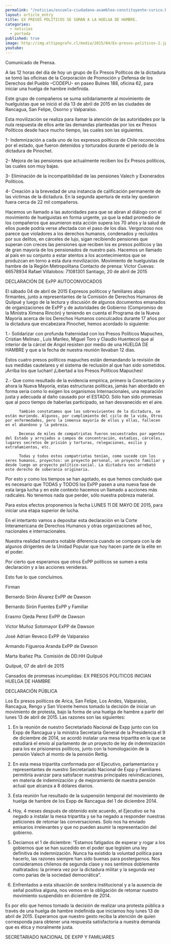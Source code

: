 ```yaml
---
permalink: "/noticias/escuela-ciudadana-asamblea-constituyente-curico.html"
layout: article_entry
title: EX PRESOS POLÍTICOS SE SUMAN A LA HUELGA DE HAMBRE.
categories: 
  - noticias
  - portada
published: true
image: http://img.eltipografo.cl/media/2015/04/Ex-presos-politicos-2.jpg
youtube: 
---
```

Comunicado de Prensa.

A las 12 horas del día de hoy un grupo de Ex Presos Políticos de la dictadura se tomó las oficinas de la Corporación de Promoción y Defensa de los Derechos del Pueblo –CODEPU- en paseo Bulnes 188, oficina 62, para iniciar una huelga de hambre indefinida.

Este grupo de compañeros se suma solidariamente al movimiento de huelguistas que se inició el día 13 de abril de 2015 en las ciudades de Rancagua, San Felipe, Osorno y Valparaíso.

Esta movilización se realiza  para llamar la atención de las autoridades por la nula respuesta de ellos ante las demandas planteadas por los ex Presos Políticos desde hace mucho tiempo, las cuales son las siguientes.

1-    Indemnización a cada uno de los expresos políticos de Chile reconocidos por el estado, que fueron detenidos y torturados durante el periodo de la dictadura de Pinochet.

2-    Mejora de las pensiones que actualmente reciben los  Ex Presos políticos, las cuales son muy bajas.

3-    Eliminación de la incompatibilidad de las pensiones Valech y Exonerados Políticos.

4-    Creación a la brevedad de una instancia de calificación permanente de las víctimas de la dictadura. En la segunda apertura de esta ley quedaron fuera cerca de 22 mil compañeros.

Hacemos un llamado a las autoridades para que se abran al diálogo con el movimiento de huelguistas en forma urgente, ya que la edad promedio de los compañeros que asumieron esta acción supera los  70 años y la salud de ellos puede podría verse afectada con el paso de los días.
Vergonzoso nos parece que violadores a los derechos humanos, condenados y recluidos por sus delitos, en cárceles de lujo, sigan recibiendo pensiones que superan con creces las pensiones que reciben los ex presos políticos y las de gran mayoría de los pensionados de nuestro país.
Hacemos un llamado al país en su conjunto a estar atentos a los acontecimientos que se produzcan en torno a esta dura movilización.
Movimiento de huelguistas de hambre  de la Región Metropolitana
Contacto de prensa: Víctor Cuevas: 66578934
Rafael Villalobos: 71081301
Santiago, 20 de abril de 2015


DECLARACIÓN DE ExPP AUTOCONVOCADOS

El sábado 04 de abril de 2015 Expresos políticos y familiares abajo firmantes, junto a representantes de la Comisión de Derechos Humanos de Quilpué y  luego de la lectura y discusión de algunos documentos emanados de organizaciones de ExPP y de autoridades de Gobierno (Compromiso de la Ministra Ximena Rincón) y teniendo en cuenta el Programa de la Nueva Mayoría acerca de los Derechos Humanos conculcados durante 17 años por la dictadura que encabezara Pinochet, hemos acordado lo siguiente:

1.-      Solidarizar con profunda fraternidad con los Presos Políticos Mapuches,  Cristian Melinao , Luis Marileo, Miguel Toro y Claudio Huentecol que al interior de la cárcel de Angol resisten por medio de una HUELGA DE HAMBRE y que a la fecha de nuestra reunión llevaban 12 días.

Estos cuatro presos políticos mapuches están demandando la revisión de sus medidas cautelares y el sistema de reclusión al que han sido sometidos. ¡Arriba los que luchan! ¡Libertad a los Presos Políticos Mapuches!

2.-      Que como resultado de la evidencia empírica, primero la Concertación y ahora la Nueva Mayoría, estas estructuras políticas, jamás han abordado en forma seria como lo exigen los organismos Internacionales, una reparación justa y adecuada al daño causado por el ESTADO. Sólo han sido promesas que al poco tiempo de haberlas participado, se han desvanecido en el aire.

          También constatamos que los sobrevivientes de la dictadura, se están muriendo. Algunos, por cumplimiento del ciclo de la vida, Otros por enfermedades, pero la inmensa mayoría de ellos y ellas, fallecen en el abandono y la pobreza.

          Decenas de miles de compatriotas fueron secuestrados por agentes del Estado y arrojados a campos de concentración, estadios, cárceles, lugares secretos de prisión y torturas, relegaciones, exilio y extrañamientos, etc.

          Todas y todos estos compatriotas tenían, como sucede con los seres humanos, proyectos: un proyecto personal, un proyecto familiar y desde luego un proyecto político-social. La dictadura nos arrebató este derecho de soberanía originaria.

Por esto y como los tiempos se han agotado, es que hemos concluido que es necesario que  TODAS y TODOS los ExPP pasen a una nueva fase de esta larga lucha y en este contexto hacemos un llamado a acciones más radicales. No tenemos nada que perder, sólo nuestra pobreza material.

Para estos efectos proponemos la fecha LUNES 11 DE MAYO DE 2015, para iniciar una etapa superior de lucha.

En el intertanto vamos a depositar esta declaración en la Corte Interamericana de Derechos Humanos y otras organizaciones ad hoc, nacionales e internacionales.

Nuestra realidad muestra notable diferencia cuando se compara con la de algunos dirigentes de la Unidad Popular que hoy hacen parte de la elite en el poder.

Por cierto que esperamos que otros ExPP políticos se sumen a esta declaración y a las acciones venideras.

Esto fue lo que concluimos.

Firman

Bernardo Sirón Álvarez               ExPP de Dawson

Bernardo Sirón Fuentes              ExPP  y Familiar

Erasmo Ojeda Perez                  ExPP de Dawson

Victor Muñoz Sotomayor             ExPP de Dawson

José Adrian Reveco                    ExPP de Valparaíso

Armando Figueroa Aranda                    ExPP de Dawson

Marta Ibañez                                       Pta. Comisión de DD.HH Quilpué

Quilpué, 07 de abril de 2015


Cansados de promesas incumplidas: EX PRESOS POLITICOS INICIAN HUELGA DE HAMBRE

 

 

DECLARACIÓN PÚBLICA

Los Ex presos políticos de Arica, San Felipe, Los Andes, Valparaíso, Rancagua, Rengo y San Vicente hemos tomado la decisión de iniciar un movimiento de protesta, bajo la forma de una huelga de hambre a partir del lunes 13 de abril de 2015.  Las razones son las siguientes:

1.   En la reunión de nuestro Secretariado Nacional de Expp junto con los Expp de Rancagua y la ministra Secretaria General de la Presidencia el 9 de diciembre de 2014, se acordó instalar una mesa tripartita en la que se estudiará el envío al parlamento de un proyecto de ley de indemnización para los ex prisioneros políticos, junto con la homologación de la pensión Valech al monto de la pensión Rettig.

2.   En esta mesa tripartita conformada por el Ejecutivo, parlamentarios y representantes de nuestro Secretariado Nacional de Expp y Familiares permitiría avanzar para satisfacer nuestras principales reivindicaciones, en materia de indemnización y de mejoramiento de nuestra pensión actual que alcanza a 8 dólares diarios.

3.   Esta reunión fue resultado de la suspensión temporal del movimiento de huelga de hambre de los Expp de Rancagua del 1 de diciembre 2014.

4.   Hoy, 4 meses después de obtenido este acuerdo, el Ejecutivo se ha negado a instalar la mesa tripartita y se ha negado a responder nuestras peticiones de retomar las conversaciones. Solo nos ha enviado emisarios irrelevantes y que no pueden asumir la representación del gobierno.

5.   Decíamos el 1 de diciembre: “Estamos fatigados de esperar y rogar a los gobiernos que se han sucedido en el poder que legislen una ley definitiva de indemnización. Nunca ha existido la voluntad política para hacerlo, las razones siempre han sido buenas para postergarnos. Nos consideramos chilenos de segunda clase y nos sentimos doblemente maltratados: la primera vez por la dictadura militar y la segunda vez como parias de la sociedad democrática”.

6.   Enfrentados a esta situación de sordera institucional y a la ausencia de señal positiva alguna, nos vemos en la obligación de retomar nuestro movimiento suspendido en diciembre de 2014.

Es por ello que hemos tomado la decisión de realizar una protesta pública a través de una huelga de hambre indefinida que iniciamos hoy lunes 13 de abril de 2015. Esperamos que nuestro gesto reciba la atención de quien corresponda para obtener una respuesta satisfactoria a nuestra demanda que es ética y moralmente justa.

 

SECRETARIADO NACIONAL DE EXPP Y FAMILIARES
